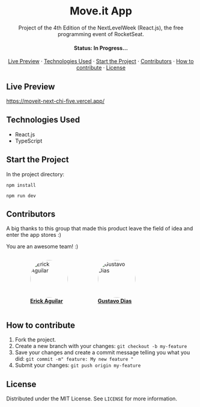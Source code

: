 <h1 align='center'>Move.it App</h1>

<p align='center'>Project of the 4th Edition of the NextLevelWeek (React.js), the free programming event of RocketSeat.</p>

<h4 align='center'>Status: In Progress...</h4>

<p align='center'>
  <a href='#live-preview'>Live Preview</a> ·
  <a href='#technologies-used'>Technologies Used</a> ·
  <a href='#start-the-project'>Start the Project</a> ·
  <a href='#contributors'>Contributors</a> ·
  <a href='#how-to-contribute'>How to contribute</a> ·
  <a href='#license'>License</a>
</p>

## Live Preview

https://moveit-next-chi-five.vercel.app/

## Technologies Used

- React.js
- TypeScript

## Start the Project

In the project directory:

`npm install`

`npm run dev`

## Contributors

A big thanks to this group that made this product leave the field of idea and enter the app stores :)

You are an awesome team! :)

<ul style='display: flex; list-style: none'; flex-wrap: wrap>
  <li>
    <a href="https://github.com/ericksvaguilar">
      <figure>
        <img style="border-radius: 50%;" src="https://github.com/ericksvaguilar.png" width="100px;" alt="Erick Aguilar"/>
        <figcaption><strong>Erick Aguilar</strong></figcaption>
      </figure>
    </a>
  </li>
  <li>
    <a href="https://github.com/Guribeiro">
      <figure>
        <img style="border-radius: 50%;" src="https://github.com/Guribeiro.png" width="100px;" alt="Gustavo Dias"/>
        <figcaption><strong>Gustavo Dias</strong></figcaption>
      </figure>
    </a>
  </li>
</ul>

## How to contribute

1. Fork the project.
2. Create a new branch with your changes: `git checkout -b my-feature`
3. Save your changes and create a commit message telling you what you did: `git commit -m" feature: My new feature "`
4. Submit your changes: `git push origin my-feature`

## License

Distributed under the MIT License. See `LICENSE` for more information.

